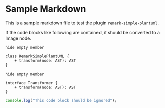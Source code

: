 # Sample Markdown

This is a sample markdown file to test the plugin `remark-simple-plantuml`.

If the code blocks like following are contained, it should be converted to a Image node.

```plantuml
hide empty member

class RemarkSimplePlantUML {
    + transform(node: AST): AST
}
```

```plantuml Title should be displayed
hide empty member

interface Transformer {
    + transform(node: AST): AST
}
```

```javascript
console.log("This code block should be ignored");
```
